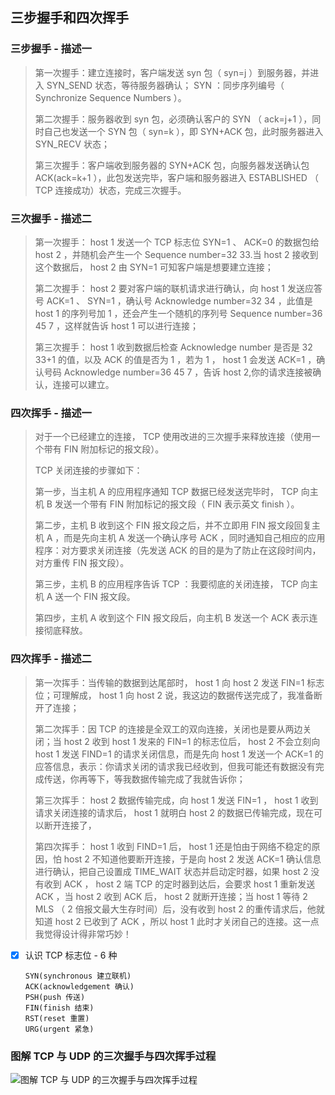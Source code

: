 ﻿## 三步握手和四次挥手  
  
### 三步握手 - 描述一  
  
> 第一次握手：建立连接时，客户端发送 syn 包（ syn=j ）到服务器，并进入 SYN_SEND 状态，等待服务器确认； SYN ：同步序列编号（ Synchronize Sequence Numbers ）。  
>  
> 第二次握手：服务器收到 syn 包，必须确认客户的 SYN （ ack=j+1 ），同时自己也发送一个 SYN 包（ syn=k ），即 SYN+ACK 包，此时服务器进入 SYN_RECV 状态；  
>  
> 第三次握手：客户端收到服务器的 SYN+ACK 包，向服务器发送确认包 ACK(ack=k+1 ），此包发送完毕，客户端和服务器进入 ESTABLISHED （ TCP 连接成功）状态，完成三次握手。  
  
### 三次握手 - 描述二  
  
> 第一次握手： host 1 发送一个 TCP 标志位 SYN=1 、 ACK=0 的数据包给 host 2 ，并随机会产生一个 Sequence number=32 33.当 host 2 接收到这个数据后， host 2 由 SYN=1 可知客户端是想要建立连接；  
>  
> 第二次握手： host 2 要对客户端的联机请求进行确认，向 host 1 发送应答号 ACK=1 、 SYN=1 ，确认号 Acknowledge number=32 34 ，此值是 host 1 的序列号加 1 ，还会产生一个随机的序列号 Sequence number=36 45 7 ，这样就告诉 host 1 可以进行连接；  
>  
> 第三次握手： host 1 收到数据后检查 Acknowledge number 是否是 32 33+1 的值，以及 ACK 的值是否为 1 ，若为 1 ， host 1 会发送 ACK=1 ，确认号码 Acknowledge number=36 45 7 ，告诉 host 2,你的请求连接被确认，连接可以建立。 
  
### 四次挥手 - 描述一  
  
> 对于一个已经建立的连接， TCP 使用改进的三次握手来释放连接（使用一个带有 FIN 附加标记的报文段）。
>
> TCP 关闭连接的步骤如下：  
>  
> 第一步，当主机 A 的应用程序通知 TCP 数据已经发送完毕时， TCP 向主机 B 发送一个带有 FIN 附加标记的报文段（ FIN 表示英文 finish ）。  
>  
> 第二步，主机 B 收到这个 FIN 报文段之后，并不立即用 FIN 报文段回复主机 A ，而是先向主机 A 发送一个确认序号 ACK ，同时通知自己相应的应用程序：对方要求关闭连接（先发送 ACK 的目的是为了防止在这段时间内，对方重传 FIN 报文段）。  
>  
> 第三步，主机 B 的应用程序告诉 TCP ：我要彻底的关闭连接， TCP 向主机 A 送一个 FIN 报文段。  
>  
> 第四步，主机 A 收到这个 FIN 报文段后，向主机 B 发送一个 ACK 表示连接彻底释放。  

### 四次挥手  - 描述二  
  
> 第一次挥手：当传输的数据到达尾部时， host 1 向 host 2 发送 FIN=1 标志位；可理解成， host 1 向 host 2 说，我这边的数据传送完成了，我准备断开了连接；  
>  
> 第二次挥手：因 TCP 的连接是全双工的双向连接，关闭也是要从两边关闭；当 host 2 收到 host 1 发来的 FIN=1 的标志位后， host 2 不会立刻向 host 1 发送 FIND=1 的请求关闭信息，而是先向 host 1 发送一个 ACK=1 的应答信息，表示：你请求关闭的请求我已经收到，但我可能还有数据没有完成传送，你再等下，等我数据传输完成了我就告诉你；  
>  
> 第三次挥手： host 2 数据传输完成，向 host 1 发送 FIN=1 ， host 1 收到请求关闭连接的请求后， host 1 就明白 host 2 的数据已传输完成，现在可以断开连接了，  
>  
> 第四次挥手： host 1 收到 FIND=1 后， host 1 还是怕由于网络不稳定的原因，怕 host 2 不知道他要断开连接，于是向 host 2 发送 ACK=1 确认信息进行确认，把自己设置成 TIME_WAIT 状态并启动定时器，如果 host 2 没有收到 ACK ， host 2 端 TCP 的定时器到达后，会要求 host 1 重新发送 ACK ，当 host 2 收到 ACK 后， host 2 就断开连接；当 host 1 等待 2 MLS （ 2 倍报文最大生存时间）后，没有收到 host 2 的重传请求后，他就知道 host 2 已收到了 ACK ，所以 host 1 此时才关闭自己的连接。这一点我觉得设计得非常巧妙！

- [x] 认识 TCP 标志位 - 6 种  
  
    `SYN(synchronous 建立联机)`  
    `ACK(acknowledgement 确认)`  
    `PSH(push 传送)`  
    `FIN(finish 结束)`  
    `RST(reset 重置)`  
    `URG(urgent 紧急)`  
  
### 图解 TCP 与 UDP 的三次握手与四次挥手过程  
![图解 TCP 与 UDP 的三次握手与四次挥手过程][1]  
  
  [1]: https://github.com/jtleon/notes/blob/master/source/tcp.png  
